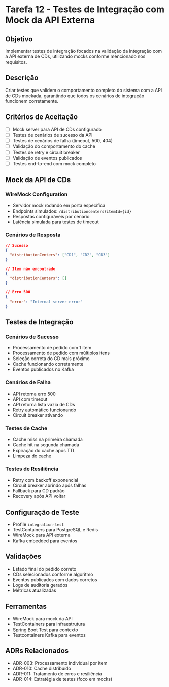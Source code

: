 # Tarefa 12 - Testes de Integração com Mock da API Externa

## Objetivo
Implementar testes de integração focados na validação da integração com a API externa de CDs, utilizando mocks conforme mencionado nos requisitos.

## Descrição
Criar testes que validem o comportamento completo do sistema com a API de CDs mockada, garantindo que todos os cenários de integração funcionem corretamente.

## Critérios de Aceitação
- [ ] Mock server para API de CDs configurado
- [ ] Testes de cenários de sucesso da API
- [ ] Testes de cenários de falha (timeout, 500, 404)
- [ ] Validação do comportamento do cache
- [ ] Testes de retry e circuit breaker
- [ ] Validação de eventos publicados
- [ ] Testes end-to-end com mock completo

## Mock da API de CDs

### WireMock Configuration
- Servidor mock rodando em porta específica
- Endpoints simulados: `/distributioncenters?itemId={id}`
- Respostas configuráveis por cenário
- Latência simulada para testes de timeout

### Cenários de Resposta
```json
// Sucesso
{
  "distributionCenters": ["CD1", "CD2", "CD3"]
}

// Item não encontrado
{
  "distributionCenters": []
}

// Erro 500
{
  "error": "Internal server error"
}
```

## Testes de Integração

### Cenários de Sucesso
- Processamento de pedido com 1 item
- Processamento de pedido com múltiplos itens
- Seleção correta do CD mais próximo
- Cache funcionando corretamente
- Eventos publicados no Kafka

### Cenários de Falha
- API retorna erro 500
- API com timeout
- API retorna lista vazia de CDs
- Retry automático funcionando
- Circuit breaker ativando

### Testes de Cache
- Cache miss na primeira chamada
- Cache hit na segunda chamada
- Expiração do cache após TTL
- Limpeza do cache

### Testes de Resiliência
- Retry com backoff exponencial
- Circuit breaker abrindo após falhas
- Fallback para CD padrão
- Recovery após API voltar

## Configuração de Teste
- Profile `integration-test`
- TestContainers para PostgreSQL e Redis
- WireMock para API externa
- Kafka embedded para eventos

## Validações
- Estado final do pedido correto
- CDs selecionados conforme algoritmo
- Eventos publicados com dados corretos
- Logs de auditoria gerados
- Métricas atualizadas

## Ferramentas
- WireMock para mock da API
- TestContainers para infraestrutura
- Spring Boot Test para contexto
- Testcontainers Kafka para eventos

## ADRs Relacionados
- ADR-003: Processamento individual por item
- ADR-010: Cache distribuído
- ADR-011: Tratamento de erros e resiliência
- ADR-014: Estratégia de testes (foco em mocks)